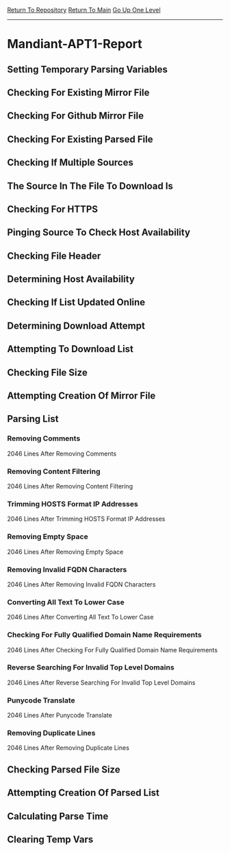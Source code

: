 [Return To Repository](https://github.com/DigitalWarrior/piholeparser/)
[Return To Main](https://github.com/DigitalWarrior/piholeparser/blob/master/RecentRunLogs/Mainlog.md)
[Go Up One Level](https://github.com/DigitalWarrior/piholeparser/blob/master/RecentRunLogs/TopLevelScripts/30-Processing-External-Blacklists.md)
____________________________________
# Mandiant-APT1-Report
## Setting Temporary Parsing Variables
## Checking For Existing Mirror File
## Checking For Github Mirror File
## Checking For Existing Parsed File
## Checking If Multiple Sources
## The Source In The File To Download Is
## Checking For HTTPS
## Pinging Source To Check Host Availability
## Checking File Header
## Determining Host Availability
## Checking If List Updated Online
## Determining Download Attempt
## Attempting To Download List
## Checking File Size
## Attempting Creation Of Mirror File
## Parsing List
### Removing Comments
2046 Lines After Removing Comments
### Removing Content Filtering
2046 Lines After Removing Content Filtering
### Trimming HOSTS Format IP Addresses
2046 Lines After Trimming HOSTS Format IP Addresses
### Removing Empty Space
2046 Lines After Removing Empty Space
### Removing Invalid FQDN Characters
2046 Lines After Removing Invalid FQDN Characters
### Converting All Text To Lower Case
2046 Lines After Converting All Text To Lower Case
### Checking For Fully Qualified Domain Name Requirements
2046 Lines After Checking For Fully Qualified Domain Name Requirements
### Reverse Searching For Invalid Top Level Domains
2046 Lines After Reverse Searching For Invalid Top Level Domains
### Punycode Translate
2046 Lines After Punycode Translate
### Removing Duplicate Lines
2046 Lines After Removing Duplicate Lines
## Checking Parsed File Size
## Attempting Creation Of Parsed List
## Calculating Parse Time
## Clearing Temp Vars
